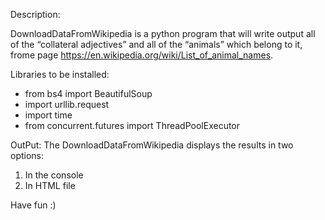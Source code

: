 Description:

DownloadDataFromWikipedia is a python program that will write output all of the “collateral adjectives” and all of the “animals” which belong to it,
frome  page https://en.wikipedia.org/wiki/List_of_animal_names.

Libraries to be installed:
- from bs4 import BeautifulSoup
- import urllib.request
- import time
- from concurrent.futures import ThreadPoolExecutor

OutPut:
The DownloadDataFromWikipedia displays the results in two options:
1. In the console
2. In HTML file

Have fun :)
